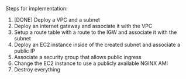 Steps for implementation:

1.  [DONE] Deploy a VPC and a subnet
2.  Deploy an internet gateway and associate it with the VPC
3.  Setup a route table with a route to the IGW and associate it with the subnet
4.  Deploy an EC2 instance inside of the created subnet and associate a public IP
5.  Associate a security group that allows public ingress
6.  Change the EC2 instance to use a publicly available NGINX AMI
7.  Destroy everything
